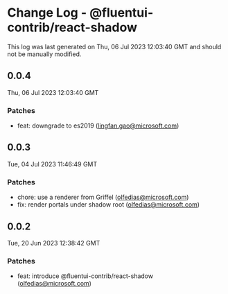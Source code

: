 # Change Log - @fluentui-contrib/react-shadow

This log was last generated on Thu, 06 Jul 2023 12:03:40 GMT and should not be manually modified.

<!-- Start content -->

## 0.0.4

Thu, 06 Jul 2023 12:03:40 GMT

### Patches

- feat: downgrade to es2019 (lingfan.gao@microsoft.com)

## 0.0.3

Tue, 04 Jul 2023 11:46:49 GMT

### Patches

- chore: use a renderer from Griffel (olfedias@microsoft.com)
- fix: render portals under shadow root (olfedias@microsoft.com)

## 0.0.2

Tue, 20 Jun 2023 12:38:42 GMT

### Patches

- feat: introduce @fluentui-contrib/react-shadow (olfedias@microsoft.com)
